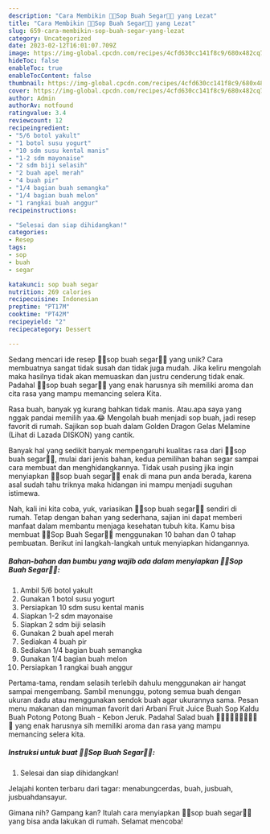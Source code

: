 ```yaml
---
description: "Cara Membikin 🍎🍐Sop Buah Segar🍉🥝 yang Lezat"
title: "Cara Membikin 🍎🍐Sop Buah Segar🍉🥝 yang Lezat"
slug: 659-cara-membikin-sop-buah-segar-yang-lezat
category: Uncategorized
date: 2023-02-12T16:01:07.709Z
image: https://img-global.cpcdn.com/recipes/4cfd630cc141f8c9/680x482cq70/sop-buah-segar-foto-resep-utama.jpg
hideToc: false
enableToc: true
enableTocContent: false
thumbnail: https://img-global.cpcdn.com/recipes/4cfd630cc141f8c9/680x482cq70/sop-buah-segar-foto-resep-utama.jpg
cover: https://img-global.cpcdn.com/recipes/4cfd630cc141f8c9/680x482cq70/sop-buah-segar-foto-resep-utama.jpg
author: Admin
authorAv: notfound
ratingvalue: 3.4
reviewcount: 12
recipeingredient:
- "5/6 botol yakult"
- "1 botol susu yogurt"
- "10 sdm susu kental manis"
- "1-2 sdm mayonaise"
- "2 sdm biji selasih"
- "2 buah apel merah"
- "4 buah pir"
- "1/4 bagian buah semangka"
- "1/4 bagian buah melon"
- "1 rangkai buah anggur"
recipeinstructions:

- "Selesai dan siap dihidangkan!"
categories:
- Resep
tags:
- sop
- buah
- segar

katakunci: sop buah segar 
nutrition: 269 calories
recipecuisine: Indonesian
preptime: "PT17M"
cooktime: "PT42M"
recipeyield: "2"
recipecategory: Dessert

---
```





Sedang mencari ide resep 🍎🍐sop buah segar🍉🥝 yang unik? Cara membuatnya sangat tidak susah dan tidak juga mudah. Jika keliru mengolah maka hasilnya tidak akan memuaskan dan justru cenderung tidak enak. Padahal 🍎🍐sop buah segar🍉🥝 yang enak harusnya sih memiliki aroma dan cita rasa yang mampu memancing selera Kita.





Rasa buah, banyak yg kurang bahkan tidak manis. Atau.apa saya yang nggak pandai memilih yaa.😂 Mengolah buah menjadi sop buah, jadi resep favorit di rumah. Sajikan sop buah dalam Golden Dragon Gelas Melamine (Lihat di Lazada DISKON) yang cantik.

Banyak hal yang sedikit banyak mempengaruhi kualitas rasa dari 🍎🍐sop buah segar🍉🥝, mulai dari jenis bahan, kedua pemilihan bahan segar sampai cara membuat dan menghidangkannya. Tidak usah pusing jika ingin menyiapkan 🍎🍐sop buah segar🍉🥝 enak di mana pun anda berada, karena asal sudah tahu triknya maka hidangan ini mampu menjadi suguhan istimewa.






Nah, kali ini kita coba, yuk, variasikan 🍎🍐sop buah segar🍉🥝 sendiri di rumah. Tetap dengan bahan yang sederhana, sajian ini dapat memberi manfaat dalam membantu menjaga kesehatan tubuh kita. Kamu bisa membuat 🍎🍐Sop Buah Segar🍉🥝 menggunakan 10 bahan dan 0 tahap pembuatan. Berikut ini langkah-langkah untuk menyiapkan hidangannya.

<!--inarticleads1-->

##### Bahan-bahan dan bumbu yang wajib ada dalam menyiapkan 🍎🍐Sop Buah Segar🍉🥝:

1. Ambil 5/6 botol yakult
1. Gunakan 1 botol susu yogurt
1. Persiapkan 10 sdm susu kental manis
1. Siapkan 1-2 sdm mayonaise
1. Siapkan 2 sdm biji selasih
1. Gunakan 2 buah apel merah
1. Sediakan 4 buah pir
1. Sediakan 1/4 bagian buah semangka
1. Gunakan 1/4 bagian buah melon
1. Persiapkan 1 rangkai buah anggur


Pertama-tama, rendam selasih terlebih dahulu menggunakan air hangat sampai mengembang. Sambil menunggu, potong semua buah dengan ukuran dadu atau menggunakan sendok buah agar ukurannya sama. Pesan menu makanan dan minuman favorit dari Arbani Fruit Juice Buah Sop Kaldu Buah Potong Potong Buah - Kebon Jeruk. Padahal Salad buah 🍉🍊🍈🍓🥭🍇🥝🍎🍐🧀 yang enak harusnya sih memiliki aroma dan rasa yang mampu memancing selera kita. 

<!--inarticleads2-->

##### Instruksi untuk buat 🍎🍐Sop Buah Segar🍉🥝:


1. Selesai dan siap dihidangkan!

Jelajahi konten terbaru dari tagar: menabungcerdas, buah, jusbuah, jusbuahdansayur. 

Gimana nih? Gampang kan? Itulah cara menyiapkan 🍎🍐sop buah segar🍉🥝 yang bisa anda lakukan di rumah. Selamat mencoba!
